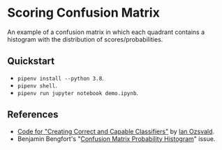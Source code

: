 # Scoring Confusion Matrix

An example of a confusion matrix in which each quadrant contains a histogram with the distribution of scores/probabilities.

## Quickstart

- `pipenv install --python 3.8`.
- `pipenv shell`.
- `pipenv run jupyter notebook demo.ipynb`.

## References

- [Code for "Creating Correct and Capable Classifiers"](https://github.com/ianozsvald/data_science_delivered/blob/master/ml_creating_correct_capable_classifiers.ipynb) by [Ian Ozsvald](https://ianozsvald.com/).
- Benjamin Bengfort's "[Confusion Matrix Probability Histogram](https://github.com/DistrictDataLabs/yellowbrick/issues/749)" issue.
